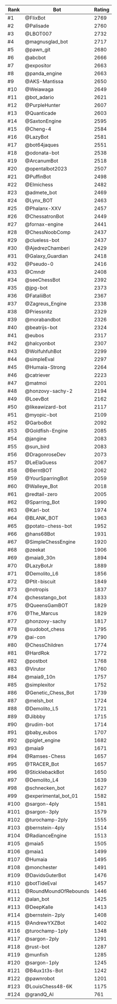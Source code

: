 Rank|Bot|Rating
---|---|---
#1|@FlixBot|2769
#2|@Palisade|2760
#3|@LBOT007|2732
#4|@magnusglad_bot|2717
#5|@pawn_git|2680
#6|@abcbot|2666
#7|@expositor|2663
#8|@panda_engine|2663
#9|@AKS-Mantissa|2650
#10|@Weiawaga|2649
#11|@bot_adario|2621
#12|@PurpleHunter|2607
#13|@Quanticade|2603
#14|@SaxtonEngine|2595
#15|@Cheng-4|2584
#16|@LazyBot|2581
#17|@bot64jaques|2551
#18|@odonata-bot|2538
#19|@ArcanumBot|2518
#20|@opentalbot2023|2507
#21|@PuffinBot|2498
#22|@Elmichess|2482
#23|@admete_bot|2469
#24|@Lynx_BOT|2463
#25|@Phalanx-XXV|2457
#26|@ChessatronBot|2449
#27|@fornax-engine|2441
#28|@ChessNoobComp|2437
#29|@clueless-bot|2437
#30|@AjedrezChamberi|2429
#31|@Galaxy_Guardian|2418
#32|@Pseudo-0|2416
#33|@Cmndr|2408
#34|@seeChessBot|2392
#35|@jpg-bot|2373
#36|@FataliiBot|2367
#37|@Zagreus_Engine|2338
#38|@Priessnitz|2329
#39|@morabandbot|2326
#40|@beatrijs-bot|2324
#41|@eubos|2317
#42|@halcyonbot|2307
#43|@WolfuhfuhBot|2299
#44|@simpleEval|2297
#45|@Humaia-Strong|2264
#46|@catriever|2223
#47|@matmoi|2201
#48|@honzovy-sachy-2|2194
#49|@LoevBot|2162
#50|@likeawizard-bot|2117
#51|@myopic-bot|2109
#52|@GarboBot|2092
#53|@Goldfish-Engine|2085
#54|@jangine|2083
#55|@sun_bird|2083
#56|@DragonroseDev|2073
#57|@LeElaGuess|2067
#58|@BerntBOT|2062
#59|@YourSparringBot|2059
#60|@Walleye_Bot|2018
#61|@redtail-zero|2005
#62|@Sparring_Bot|1990
#63|@Karl-bot|1974
#64|@BLANK_BOT|1963
#65|@potato-chess-bot|1952
#66|@hans68Bot|1931
#67|@SimpleChessEngine|1920
#68|@zeekat|1906
#69|@maia9_30n|1894
#70|@LazyBotJr|1889
#71|@Demolito_L6|1856
#72|@Ptit-biscuit|1849
#73|@notropis|1837
#74|@chesstango_bot|1833
#75|@QueensGamBOT|1829
#76|@The_Marcus|1829
#77|@honzovy-sachy|1817
#78|@sudobot_chess|1795
#79|@ai-con|1790
#80|@ChessChildren|1774
#81|@HardRok|1772
#82|@postbot|1768
#83|@Virutor|1760
#84|@maia9_10n|1757
#85|@simplexitor|1752
#86|@Genetic_Chess_Bot|1739
#87|@melsh_bot|1724
#88|@Demolito_L5|1721
#89|@Jibbby|1715
#90|@rudim-bot|1714
#91|@baby_eubos|1707
#92|@piglet_engine|1682
#93|@maia9|1671
#94|@Ramses-Chess|1657
#95|@TRACER_Bot|1657
#96|@SticklebackBot|1650
#97|@Demolito_L4|1639
#98|@schnecken_bot|1627
#99|@experimental_bot_01|1582
#100|@sargon-4ply|1581
#101|@sargon-3ply|1579
#102|@turochamp-2ply|1555
#103|@bernstein-4ply|1514
#104|@RadianceEngine|1513
#105|@maia5|1505
#106|@maia1|1499
#107|@Humaia|1495
#108|@monchester|1491
#109|@DavidsGuterBot|1476
#110|@botTideEval|1457
#111|@RoundMoundOfRebounds|1446
#112|@alan_bot|1425
#113|@DeepKalle|1413
#114|@bernstein-2ply|1408
#115|@AndrewYXZBot|1402
#116|@turochamp-1ply|1348
#117|@sargon-2ply|1291
#118|@rust-bot|1287
#119|@munfish|1285
#120|@sargon-1ply|1245
#121|@B4ux1t3s-Bot|1242
#122|@pawnrobot|1201
#123|@LouisChess48-6K|1175
#124|@grandQ_AI|761
